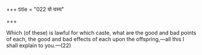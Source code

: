+++
title = "022 यो यस्य"

+++

Which (of these) is lawful for which caste, what are the good and bad points of each, the good and bad effects of each upon the offspring,—all this I shall explain to you.—(22) 